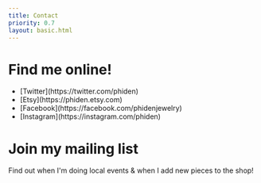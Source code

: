 ```yaml
---
title: Contact
priority: 0.7
layout: basic.html
---
```


# Find me online!

<ul id="social_container">

<li>[Twitter](https://twitter.com/phiden)</li>
<li>[Etsy](https://phiden.etsy.com)</li>
<li>[Facebook](https://facebook.com/phidenjewelry)</li>
<li>[Instagram](https://instagram.com/phiden)</li>

</ul>

# Join my mailing list

Find out when I'm doing local events & when I add new pieces to the shop!
